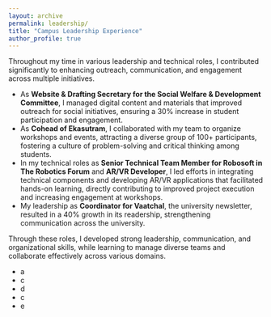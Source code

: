 ```yaml
---
layout: archive
permalink: leadership/
title: "Campus Leadership Experience"
author_profile: true
---
```


Throughout my time in various leadership and technical roles, I contributed significantly to enhancing outreach, communication, and engagement across multiple initiatives. 

- As **Website & Drafting Secretary for the Social Welfare & Development Committee**, I managed digital content and materials that improved outreach for social initiatives, ensuring a 30% increase in student participation and engagement.
- As **Cohead of Ekasutram**, I collaborated with my team to organize workshops and events, attracting a diverse group of 100+ participants, fostering a culture of problem-solving and critical thinking among students.
- In my technical roles as **Senior Technical Team Member for Robosoft in The Robotics Forum** and **AR/VR Developer**, I led efforts in integrating technical components and developing AR/VR applications that facilitated hands-on learning, directly contributing to improved project execution and increasing engagement at workshops.
- My leadership as **Coordinator for Vaatchal**, the university newsletter, resulted in a 40% growth in its readership, strengthening communication across the university.

Through these roles, I developed strong leadership, communication, and organizational skills, while learning to manage diverse teams and collaborate effectively across various domains.


- a
- c
- d
- c
- e

